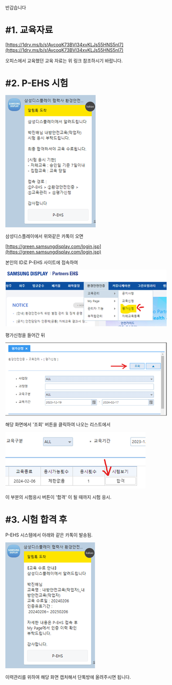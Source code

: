 
반갑습니다




#1. 교육자료
============

[https://1drv.ms/b/s!AvcoqK73BVI34xvKLJs55HNS5nI7](https://1drv.ms/b/s!AvcoqK73BVI34xvKLJs55HNS5nI7)

오피스에서 교육했던 교육 자료는
위 링크 참조하시기 바랍니다.



#2. P-EHS 시험 
==========

![](image.png)

삼성디스플레이에서 위와같은 카톡이 오면

[https://green.samsungdisplay.com/login.jsp](https://green.samsungdisplay.com/login.jsp)

본인의 ID로 P-EHS 사이트에 접속하여

![](image2.png)

평가신청을 들어간 뒤


![](image3.png)

해당 화면에서 '조회' 버튼을
클릭하여 나오는 리스트에서

![](image4.png)

이 부분의 시험응시 버튼이
'합격' 이 될 때까지 시험 응시.


#3. 시험 합격 후
==========


P-EHS 시스템에서
아래와 같은 카톡이 발송됨.

![](image5.png)

이력관리를 위하여
해당 화면 캡처해서
단톡방에 올려주시면 됩니다.
